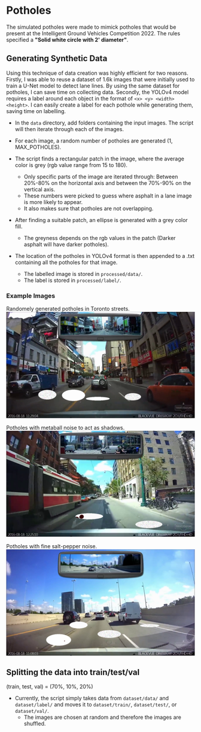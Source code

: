 
# Potholes

The simulated potholes were made to mimick potholes that would be present at the Intelligent Ground Vehicles Competition 2022. The rules specified a **"Solid white circle with 2' diameter"**.

## Generating Synthetic Data

Using this technique of data creation was highly efficient for two reasons. Firstly, I was able to reuse a dataset of 1.6k images that were initially used to train a U-Net model to detect lane lines. By using the same dataset for potholes, I can save time on collecting data. Secondly, the YOLOv4 model requires a label around each object in the format of <code>\<x> \<y> \<width> \<height></code>. I can easily create a label for each pothole while generating them, saving time on labelling.


- In the <code>data</code> directory, add folders containing the input images. The script will then iterate through each of the images.
- For each image, a random number of potholes are generated (1, MAX_POTHOLES).
- The script finds a rectangular patch in the image, where the average color is grey (rgb value range from 15 to 180).
    - Only specific parts of the image are iterated through: Between 20%-80% on the horizontal axis and between the 70%-90% on the vertical axis.
    - These numbers were picked to guess where asphalt in a lane image is more likely to appear.
    - It also makes sure that potholes are not overlapping.

- After finding a suitable patch, an ellipse is generated with a grey color fill.
    - The greyness depends on the rgb values in the patch (Darker asphalt will have darker potholes).
- The location of the potholes in YOLOv4 format is then appended to a .txt containing all the potholes for that image.
    - The labelled image is stored in <code>processed/data/</code>.
    - The label is stored in <code>processed/label/</code>.

### Example Images

Randomely generated potholes in Toronto streets.
![Randomely Generated Potholes in Toronto](Images/Lane_Input_2773.png)

Potholes with metaball noise to act as shadows.
![Randomely Generated Potholes in Toronto with noise](Images/Lane_Input_4195.png)

Potholes with fine salt-pepper noise.
![Randomely Generated Potholes in Toronto](Images/Lane_Input_2234.png)



## Splitting the data into train/test/val

(train, test, val) = (70%, 10%, 20%)

- Currently, the script simply takes data from <code>dataset/data/</code> and <code>dataset/label/</code> and moves it to <code>dataset/train/</code>, <code>dataset/test/</code>, or <code>dataset/val/</code>.
    - The images are chosen at random and therefore the images are shuffled.
